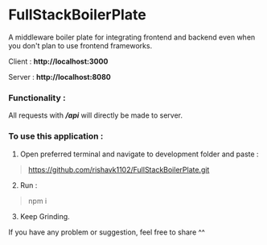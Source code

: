 # FullStackBoilerPlate
A middleware boiler plate for integrating frontend and backend even when you don't plan to use frontend frameworks.

Client : **http://localhost:3000**

Server : **http://localhost:8080**

### Functionality : 
All requests with ***/api*** will directly be made to server.

### To use this application : 
1. Open preferred terminal and navigate to development folder and paste :
> https://github.com/rishavk1102/FullStackBoilerPlate.git
2. Run : 
> npm i
3. Keep Grinding.

If you have any problem or suggestion, feel free to share ^^
